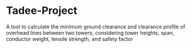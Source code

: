 # Tadee-Project
A tool to calculate the minimum ground clearance and clearance profile of overhead lines between two towers, considering tower heights, span, conductor weight, tensile strength, and safety factor
